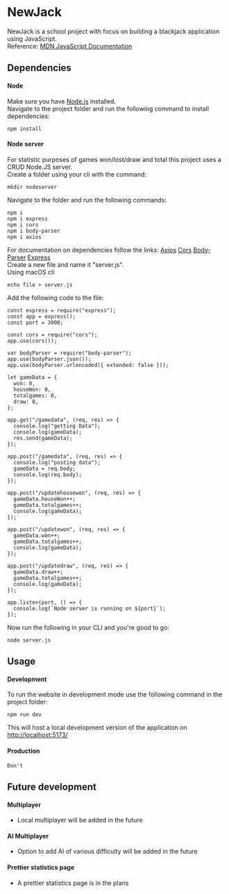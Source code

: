 # NewJack
NewJack is a school project with focus on building a blackjack application using JavaScript. <br>
Reference: [MDN JavaScript Documentation](https://developer.mozilla.org/en-US/docs/Web/JavaScript)
## Dependencies
#### Node
Make sure you have [Node.js](https://nodejs.org/en/) installed. <br>
Navigate to the project folder and run the following command to install dependencies:
```
npm install
```
#### Node server
For statistic purposes of games won/lost/draw and total this project uses a CRUD Node.JS server. <br>
Create a folder using your cli with the command:
```
mkdir nodeserver
```
Navigate to the folder and run the following commands:
```
npm i
npm i express
npm i cors
npm i body-parser
npm i axios
```
For documentation on dependencies follow the links: [Axios](https://axios-http.com/docs/intro) [Cors](https://github.com/expressjs/cors#readme) [Body-Parser](https://github.com/expressjs/body-parser#readme) [Express](https://expressjs.com/) <br>
Create a new file and name it "server.js". <br>
Using macOS cli
```
echo file > server.js
```
Add the following code to the file:
```
const express = require("express");
const app = express();
const port = 3000;

const cors = require("cors");
app.use(cors());

var bodyParser = require("body-parser");
app.use(bodyParser.json());
app.use(bodyParser.urlencoded({ extended: false }));

let gameData = {
  won: 0,
  houseWon: 0,
  totalgames: 0,
  draw: 0,
};

app.get("/gamedata", (req, res) => {
  console.log("getting Data");
  console.log(gameData);
  res.send(gameData);
});

app.post("/gamedata", (req, res) => {
  console.log("posting data");
  gameData = req.body;
  console.log(req.body);
});

app.post("/updatehousewon", (req, res) => {
  gameData.houseWon++;
  gameData.totalgames++;
  console.log(gameData);
});

app.post("/updatewon", (req, res) => {
  gameData.won++;
  gameData.totalgames++;
  console.log(gameData);
});

app.post("/updatedraw", (req, res) => {
  gameData.draw++;
  gameData.totalgames++;
  console.log(gameData);
});

app.listen(port, () => {
  console.log(`Node server is running on ${port}`);
});
```
Now run the following in your CLI and you're good to go:
```
node server.js
```

## Usage
#### Development
To run the website in development mode use the following command in the project folder:
```
npm run dev
```
This will host a local development version of the application on [http://localhost:5173/](http://localhost:5173/)

#### Production
```
Don't
```

## Future development
#### Multiplayer
- Local multiplayer will be added in the future
#### AI Multiplayer
- Option to add AI of various difficulty will be added in the future
#### Prettier statistics page
- A prettier statistics page is in the plans
